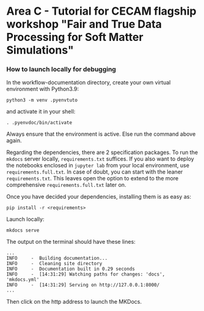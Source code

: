 # Area C - Tutorial for CECAM flagship workshop "Fair and True Data Processing for Soft Matter Simulations"

### How to launch locally for debugging

In the workflow-documentation directory, create your own virtual environment with Python3.9:
```
python3 -m venv .pyenvtuto
```
and activate it in your shell:
```
. .pyenvdoc/bin/activate
```
Always ensure that the environment is active.
Else run the command above again.

Regarding the dependencies, there are 2 specification packages.
To run the `mkdocs` server locally, `requirements.txt` suffices.
If you also want to deploy the notebooks enclosed in `jupyter lab` from your local environment, use `requirements.full.txt`.
In case of doubt, you can start with the leaner `requirements.txt`.
This leaves open the option to extend to the more comprehensive `requirements.full.txt` later on. 

Once you have decided your dependencies, installing them is as easy as:
```
pip install -r <requirements>
```

Launch locally:
```
mkdocs serve
```

The output on the terminal should have these lines:
```
...
INFO     -  Building documentation...
INFO     -  Cleaning site directory
INFO     -  Documentation built in 0.29 seconds
INFO     -  [14:31:29] Watching paths for changes: 'docs', 'mkdocs.yml'
INFO     -  [14:31:29] Serving on http://127.0.0.1:8000/
...
```
Then click on the http address to launch the MKDocs.

